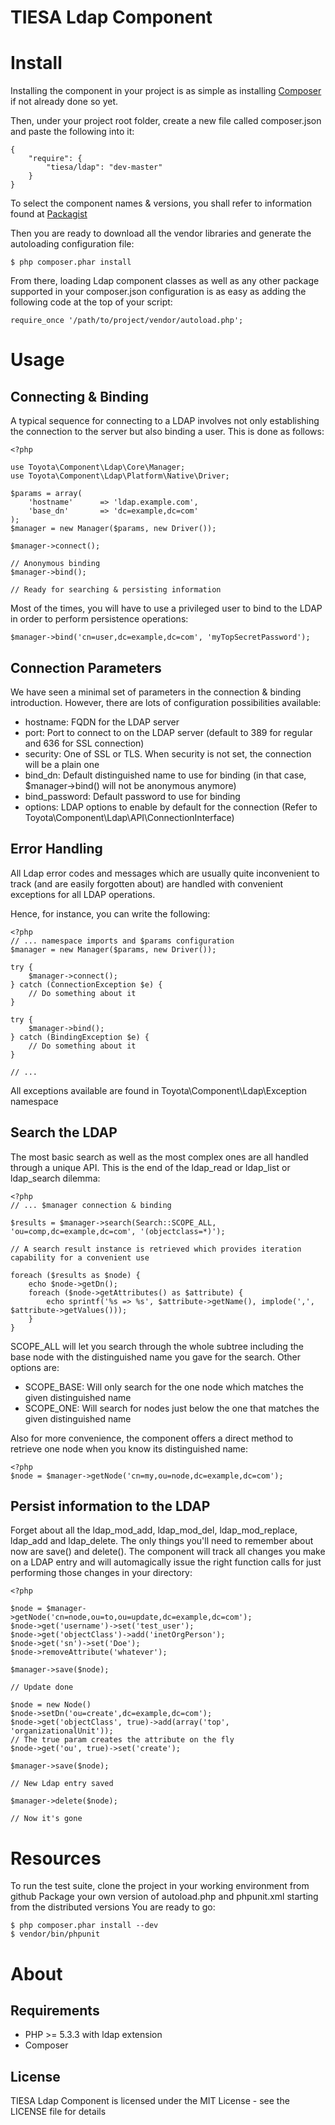TIESA Ldap Component
====================

Install
=======

Installing the component in your project is as simple as installing [Composer](http://getcomposer.org/download/)
if not already done so yet.

Then, under your project root folder, create a new file called composer.json and paste the following into it:

    {
        "require": {
            "tiesa/ldap": "dev-master"
        }
    }

To select the component names & versions, you shall refer to information found at [Packagist](http://packagist.org)

Then you are ready to download all the vendor libraries and generate the autoloading configuration file:

    $ php composer.phar install

From there, loading Ldap component classes as well as any other package supported in your composer.json configuration 
is as easy as adding the following code at the top of your script:

    require_once '/path/to/project/vendor/autoload.php';

Usage
=====

Connecting & Binding
--------------------

A typical sequence for connecting to a LDAP involves not only establishing the connection to the server
but also binding a user. This is done as follows:

    <?php

    use Toyota\Component\Ldap\Core\Manager;
    use Toyota\Component\Ldap\Platform\Native\Driver;

    $params = array(
        'hostname'      => 'ldap.example.com',
        'base_dn'       => 'dc=example,dc=com'
    );
    $manager = new Manager($params, new Driver());

    $manager->connect();

    // Anonymous binding
    $manager->bind();

    // Ready for searching & persisting information

Most of the times, you will have to use a privileged user to bind to the LDAP in order to perform
persistence operations:

    $manager->bind('cn=user,dc=example,dc=com', 'myTopSecretPassword');

Connection Parameters
---------------------

We have seen a minimal set of parameters in the connection & binding introduction. However, there
are lots of configuration possibilities available:
- hostname: FQDN for the LDAP server
- port: Port to connect to on the LDAP server (default to 389 for regular and 636 for SSL connection)
- security: One of SSL or TLS. When security is not set, the connection will be a plain one
- bind_dn: Default distinguished name to use for binding (in that case, $manager->bind() will not be anonymous anymore)
- bind_password: Default password to use for binding
- options: LDAP options to enable by default for the connection (Refer to Toyota\Component\Ldap\API\ConnectionInterface)

Error Handling
--------------

All Ldap error codes and messages which are usually quite inconvenient to track (and are easily forgotten about) are
handled with convenient exceptions for all LDAP operations.

Hence, for instance, you can write the following:

    <?php
    // ... namespace imports and $params configuration
    $manager = new Manager($params, new Driver());

    try {
        $manager->connect();
    } catch (ConnectionException $e) {
        // Do something about it
    }

    try {
        $manager->bind();
    } catch (BindingException $e) {
        // Do something about it
    }

    // ...

All exceptions available are found in Toyota\Component\Ldap\Exception namespace

Search the LDAP
---------------

The most basic search as well as the most complex ones are all handled through a unique API. This is the end of the
ldap_read or ldap_list or ldap_search dilemma:

    <?php
    // ... $manager connection & binding

    $results = $manager->search(Search::SCOPE_ALL, 'ou=comp,dc=example,dc=com', '(objectclass=*)');

    // A search result instance is retrieved which provides iteration capability for a convenient use

    foreach ($results as $node) {
        echo $node->getDn();
        foreach ($node->getAttributes() as $attribute) {
            echo sprintf('%s => %s', $attribute->getName(), implode(',', $attribute->getValues()));
        }
    }

SCOPE_ALL will let you search through the whole subtree including the base node with the distinguished name
you gave for the search. Other options are:
- SCOPE_BASE: Will only search for the one node which matches the given distinguished name
- SCOPE_ONE: Will search for nodes just below the one that matches the given distinguished name

Also for more convenience, the component offers a direct method to retrieve one node when you know its
distinguished name:

    <?php
    $node = $manager->getNode('cn=my,ou=node,dc=example,dc=com');

Persist information to the LDAP
-------------------------------

Forget about all the ldap_mod_add, ldap_mod_del, ldap_mod_replace, ldap_add and ldap_delete. The only things you'll
need to remember about now are save() and delete(). The component will track all changes you make on a LDAP entry
and will automagically issue the right function calls for just performing those changes in your directory:

    <?php

    $node = $manager->getNode('cn=node,ou=to,ou=update,dc=example,dc=com');
    $node->get('username')->set('test_user');
    $node->get('objectClass')->add('inetOrgPerson');
    $node->get('sn')->set('Doe');
    $node->removeAttribute('whatever');

    $manager->save($node);

    // Update done

    $node = new Node()
    $node->setDn('ou=create',dc=example,dc=com');
    $node->get('objectClass', true)->add(array('top', 'organizationalUnit'));
    // The true param creates the attribute on the fly
    $node->get('ou', true)->set('create');

    $manager->save($node);

    // New Ldap entry saved

    $manager->delete($node);

    // Now it's gone

Resources
=========

To run the test suite, clone the project in your working environment from github
Package your own version of autoload.php and phpunit.xml starting from the distributed versions
You are ready to go:

    $ php composer.phar install --dev
    $ vendor/bin/phpunit

About
=====

Requirements
------------

- PHP >= 5.3.3 with ldap extension
- Composer

License
-------

TIESA Ldap Component is licensed under the MIT License - see the LICENSE file for details
